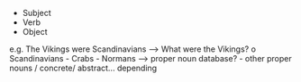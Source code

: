- Subject
- Verb
- Object

e.g. The Vikings were Scandinavians
-->  What were the Vikings?
        o Scandinavians
        - Crabs
        - Normans
--> proper noun database? - other proper nouns / concrete/ abstract... depending